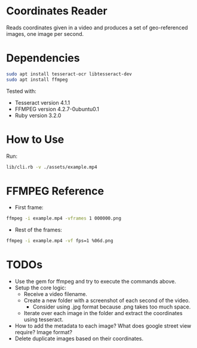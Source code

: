 # Coordinates Reader
Reads coordinates given in a video and produces a set of geo-referenced images, one image per second.

# Dependencies

```bash
sudo apt install tesseract-ocr libtesseract-dev
sudo apt install ffmpeg
```

Tested with:

- Tesseract version 4.1.1
- FFMPEG version 4.2.7-0ubuntu0.1
- Ruby version 3.2.0

# How to Use

Run:

```bash
lib/cli.rb -v ./assets/example.mp4
```

# FFMPEG Reference
- First frame:

```bash
ffmpeg -i example.mp4 -vframes 1 000000.png
```

- Rest of the frames:

```bash
ffmpeg -i example.mp4 -vf fps=1 %06d.png
```

# TODOs

- Use the gem for ffmpeg and try to execute the commands above.
- Setup the core logic:
  - Receive a video filename.
  - Create a new folder with a screenshot of each second of the video.
    - Consider using .jpg format because .png takes too much space.
  - Iterate over each image in the folder and extract the coordinates using tesseract.
- How to add the metadata to each image? What does google street view require? Image format?
- Delete duplicate images based on their coordinates.